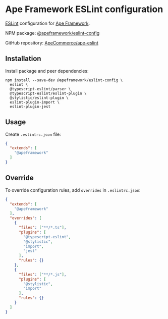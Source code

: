 # Ape Framework ESLint configuration

[ESLint](https://eslint.org) configuration for [Ape Framework](https://github.com/ApeCommerce/ape-framework).

NPM package: [@apeframework/eslint-config](https://www.npmjs.com/package/@apeframework/eslint-config)

GitHub repository: [ApeCommerce/ape-eslint](https://github.com/ApeCommerce/ape-eslint)

## Installation

Install package and peer dependencies:

```
npm install --save-dev @apeframework/eslint-config \
  eslint \
  @typescript-eslint/parser \
  @typescript-eslint/eslint-plugin \
  @stylistic/eslint-plugin \
  eslint-plugin-import \
  eslint-plugin-jest
```

## Usage

Create `.eslintrc.json` file:

```json
{
  "extends": [
    "@apeframework"
  ]
}
```

## Override

To override configuration rules, add `overrides` in `.eslintrc.json`:

```json
{
  "extends": [
    "@apeframework"
  ],
  "overrides": [
    {
      "files": ["**/*.ts"],
      "plugins": [
        "@typescript-eslint",
        "@stylistic",
        "import",
        "jest"
      ],
      "rules": {}
    },
    {
      "files": ["**/*.js"],
      "plugins": [
        "@stylistic",
        "import"
      ],
      "rules": {}
    }
  ]
}
```
